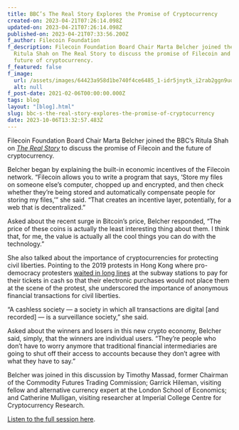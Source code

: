 ```yaml
---
title: BBC’s The Real Story Explores the Promise of Cryptocurrency
created-on: 2023-04-21T07:26:14.098Z
updated-on: 2023-04-21T07:26:14.098Z
published-on: 2023-04-21T07:33:56.200Z
f_author: Filecoin Foundation
f_description: Filecoin Foundation Board Chair Marta Belcher joined the BBC’s
  Ritula Shah on The Real Story to discuss the promise of Filecoin and the
  future of cryptocurrency.
f_featured: false
f_image:
  url: /assets/images/64423a958d1be740f4ce6485_1-idr5jnytk_i2rab2ggn9uq.png
  alt: null
f_post-date: 2021-02-06T00:00:00.000Z
tags: blog
layout: "[blog].html"
slug: bbc-s-the-real-story-explores-the-promise-of-cryptocurrency
date: 2023-10-06T13:32:57.483Z
---
```


Filecoin Foundation Board Chair Marta Belcher joined the BBC’s Ritula Shah on [_The Real Story_](https://www.bbc.co.uk/sounds/play/w3cszcp7) to discuss the promise of Filecoin and the future of cryptocurrency.

Belcher began by explaining the built-in economic incentives of the Filecoin network. “Filecoin allows you to write a program that says, ‘Store my files on someone else’s computer, chopped up and encrypted, and then check whether they’re being stored and automatically compensate people for storing my files,’” she said. “That creates an incentive layer, potentially, for a web that is decentralized.”

Asked about the recent surge in Bitcoin’s price, Belcher responded, “The price of these coins is actually the least interesting thing about them. I think that, for me, the value is actually all the cool things you can do with the technology.”

She also talked about the importance of cryptocurrencies for protecting civil liberties. Pointing to the 2019 protests in Hong Kong where pro-democracy protesters [waited in long lines](https://qz.com/1642441/extradition-law-why-hong-kong-protesters-didnt-use-own-metro-cards/) at the subway stations to pay for their tickets in cash so that their electronic purchases would not place them at the scene of the protest, she underscored the importance of anonymous financial transactions for civil liberties.

“A cashless society — a society in which all transactions are digital \[and recorded\] — is a surveillance society,” she said.

Asked about the winners and losers in this new crypto economy, Belcher said, simply, that the winners are individual users. “They’re people who don’t have to worry anymore that traditional financial intermediaries are going to shut off their access to accounts because they don’t agree with what they have to say.”

Belcher was joined in this discussion by Timothy Massad, former Chairman of the Commodity Futures Trading Commission; Garrick Hileman, visiting fellow and alternative currency expert at the London School of Economics; and Catherine Mulligan, visiting researcher at Imperial College Centre for Cryptocurrency Research.

[Listen to the full session here](https://www.bbc.co.uk/sounds/play/w3cszcp7).

